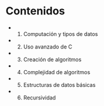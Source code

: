 # Contenidos

- 1. Computación y tipos de datos
- 2. Uso avanzado de C
- 3. Creación de algoritmos
- 4. Complejidad de algoritmos 
- 5. Estructuras de datos básicas 
- 6. Recursividad 
